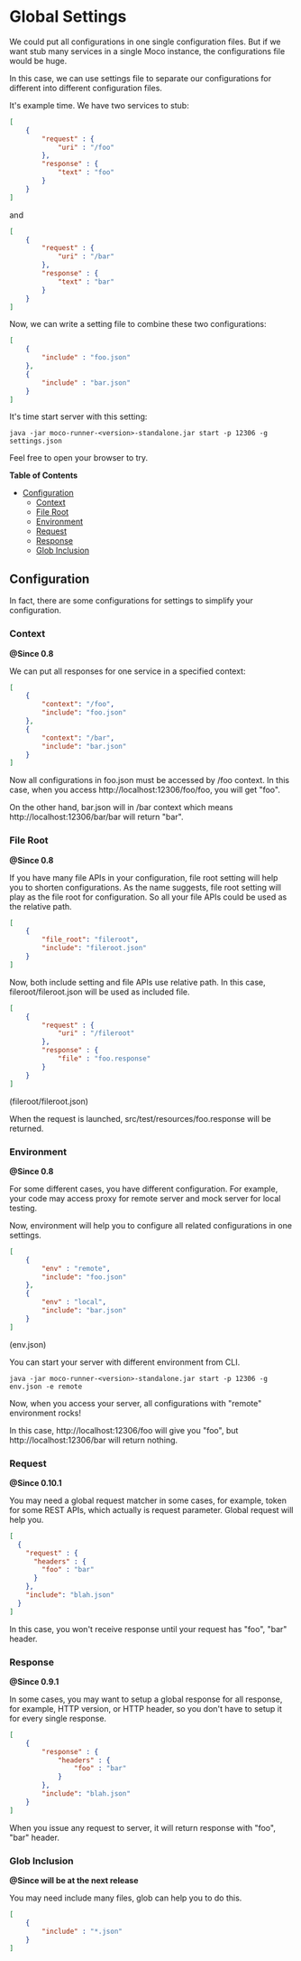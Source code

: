 # Global Settings
We could put all configurations in one single configuration files. But if we want stub many services in a single Moco instance, the configurations file would be huge.

In this case, we can use settings file to separate our configurations for different into different configuration files.

It's example time. We have two services to stub:

```json
[
    {
        "request" : {
            "uri" : "/foo"
        },
        "response" : {
            "text" : "foo"
        }
    }
]
```

and

```json
[
    {
        "request" : {
            "uri" : "/bar"
        },
        "response" : {
            "text" : "bar"
        }
    }
]
```

Now, we can write a setting file to combine these two configurations:

```json
[
    {
        "include" : "foo.json"
    },
    {
        "include" : "bar.json"
    }
]
```

It's time start server with this setting:

```shell
java -jar moco-runner-<version>-standalone.jar start -p 12306 -g settings.json
```

Feel free to open your browser to try.

**Table of Contents**

* [Configuration](#configuration)
  * [Context](#context)
  * [File Root](#file-root)
  * [Environment](#environment)
  * [Request](#request)
  * [Response](#response)
  * [Glob Inclusion](#glob-inclusion)

## Configuration

In fact, there are some configurations for settings to simplify your configuration.

### Context
**@Since 0.8**

We can put all responses for one service in a specified context:

```json
[
    {
        "context": "/foo",
        "include": "foo.json"
    },
    {
        "context": "/bar",
        "include": "bar.json"
    }
]
```

Now all configurations in foo.json must be accessed by /foo context. In this case, when you access http://localhost:12306/foo/foo, you will get "foo".

On the other hand, bar.json will in /bar context which means http://localhost:12306/bar/bar will return "bar".

### File Root
**@Since 0.8**

If you have many file APIs in your configuration, file root setting will help you to shorten configurations.
As the name suggests, file root setting will play as the file root for configuration. So all your file APIs could be used as the relative path.

```json
[
    {
        "file_root": "fileroot",
        "include": "fileroot.json"
    }
]
```

Now, both include setting and file APIs use relative path. In this case, fileroot/fileroot.json will be used as included file.

```json
[
    {
        "request" : {
            "uri" : "/fileroot"
        },
        "response" : {
            "file" : "foo.response"
        }
    }
]
```
(fileroot/fileroot.json)

When the request is launched, src/test/resources/foo.response will be returned.

### Environment
**@Since 0.8**

For some different cases, you have different configuration. For example, your code may access proxy for remote server and mock server for local testing.

Now, environment will help you to configure all related configurations in one settings.

```json
[
    {
        "env" : "remote",
        "include": "foo.json"
    },
    {
        "env" : "local",
        "include": "bar.json"
    }
]
```
(env.json)

You can start your server with different environment from CLI.

```shell
java -jar moco-runner-<version>-standalone.jar start -p 12306 -g env.json -e remote
```

Now, when you access your server, all configurations with "remote" environment rocks!

In this case, http://localhost:12306/foo will give you "foo", but http://localhost:12306/bar will return nothing.

### Request
**@Since 0.10.1**

You may need a global request matcher in some cases, for example, token for some REST APIs, which actually is request parameter. Global request will help you.

```json
[
  {
    "request" : {
      "headers" : {
        "foo" : "bar"
      }
    },
    "include": "blah.json"
  }
]
```

In this case, you won't receive response until your request has "foo", "bar" header.

### Response
**@Since 0.9.1**

In some cases, you may want to setup a global response for all response, for example, HTTP version, or HTTP header, so you don't have to setup it for every single response.

```json
[
    {
        "response" : {
            "headers" : {
                "foo" : "bar"
            }
        },
        "include": "blah.json"
    }
]
```

When you issue any request to server, it will return response with "foo", "bar" header.

### Glob Inclusion

**@Since will be at the next release**

You may need include many files, glob can help you to do this.

```json
[
    {
        "include" : "*.json"
    }
]
```

